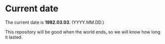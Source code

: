 # Current date

The current date is **1982.03.03.** (YYYY.MM.DD.)

This repository will be good when the world ends, so we will know how long it lasted.